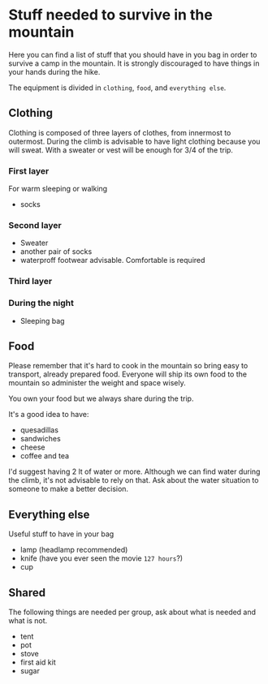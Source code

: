 # Stuff needed to survive in the mountain

Here you can find a list of stuff that you should have in you bag in order to survive a camp in the mountain. It is strongly discouraged to have things in your hands during the hike.

The equipment is divided in `clothing`, `food`, and `everything else`.

## Clothing

Clothing is composed of three layers of clothes, from innermost to outermost. During the climb is advisable to have light clothing because you will sweat. With a sweater or vest will be enough for 3/4 of the trip.

### First layer

For warm sleeping or walking

* socks

### Second layer

* Sweater
* another pair of socks
* waterproff footwear advisable. Comfortable is required

### Third layer

### During the night

* Sleeping bag

## Food

Please remember that it's hard to cook in the mountain so bring easy to transport, already prepared food. Everyone will ship its own food to the mountain so administer the weight and space wisely.

You own your food but we always share during the trip.

It's a good idea to have:
* quesadillas
* sandwiches
* cheese
* coffee and tea

I'd suggest having 2 lt of water or more. Although we can find water during the climb, it's not advisable to rely on that. Ask about the water situation to someone to make a better decision.

## Everything else

Useful stuff to have in your bag

- lamp (headlamp recommended)
- knife (have you ever seen the movie `127 hours`?)
- cup

## Shared

The following things are needed per group, ask about what is needed and what is not.

* tent
* pot
* stove
* first aid kit
* sugar
